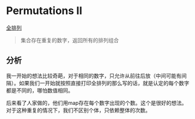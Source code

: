 # Permutations II
[全排列](https://leetcode.com/problems/permutations-ii/)
> 集合存在重复的数字，返回所有的排列组合
## 分析
我一开始的想法比较奇葩，对于相同的数字，只允许从前往后放（中间可能有间隔）。如果我们一开始就按照直接打印全排列的那么写的话，就是认定的每个数字都是不同的，哪怕数值相同。

后来看了人家做的，他们用map存在每个数字出现的个数。这个是很好的想法。对于这种重复的情况下，我们不区别个体，只依赖整体的次数。